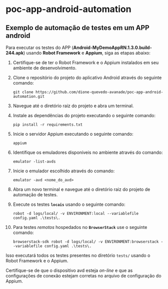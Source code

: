 # poc-app-android-automation
## Exemplo de automação de testes em um APP android

Para executar os testes do APP (**Android-MyDemoAppRN.1.3.0.build-244.apk**) usando **Robot Framework** e **Appium**, siga as etapas abaixo:

1. Certifique-se de ter o Robot Framework e o Appium instalados em seu ambiente de desenvolvimento.

2. Clone o repositório do projeto do aplicativo Android através do seguinte comando:
    ```
    git clone https://github.com/dione-quevedo-avanade/poc-app-android-automation.git
    ```

3. Navegue até o diretório raiz do projeto e abra um terminal.

4. Instale as dependências do projeto executando o seguinte comando:
    ```
    pip install -r requirements.txt
    ```

5. Inicie o servidor Appium executando o seguinte comando:
    ```
    appium
    ```
    
6. Identifique os emuladores disponíveis no ambiente através do comando:
    ```
    emulator -list-avds
    ```

7. Inicie o emulador escolhido através do comando:
    ```
    emulator -avd <nome_do_avd>
    ```

8. Abra um novo terminal e navegue até o diretório raiz do projeto de automação de testes.

9. Execute os testes **`locais`** usando o seguinte comando:
    ```
    robot -d logs/local/ -v ENVIRONMENT:local --variablefile config.yaml .\tests\.
    ```

10. Para testes _remotos_ hospedados no **`BrowserStack`** use o seguinte comando:
    ```
    browserstack-sdk robot -d logs/local/ -v ENVIRONMENT:browserstack --variablefile config.yaml .\tests\.
    ```

Isso executará todos os testes presentes no diretório `tests/` usando o Robot Framework e o Appium.

Certifique-se de que o dispositivo avd esteja _on-line_ e que as configurações de conexão estejam corretas no arquivo de configuração do Appium.
